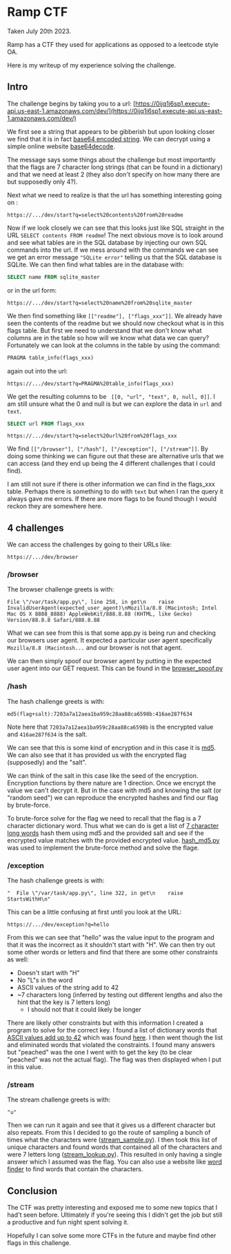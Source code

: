 # Ramp CTF

Taken July 20th 2023.

Ramp has a CTF they used for applications as opposed to a leetcode style OA.

Here is my writeup of my experience solving the challenge.

## Intro
The challenge begins by taking you to a url: [https://0ijq1i6sp1.execute-api.us-east-1.amazonaws.com/dev/](https://0ijq1i6sp1.execute-api.us-east-1.amazonaws.com/dev/)

We first see a string that appears to be gibberish but upon looking closer we find that it is in fact [base64 encoded string](https://en.wikipedia.org/wiki/Base64). We can decrypt using a simple online website [base64decode](https://www.base64decode.org/).

The message says some things about the challenge but most importantly that the flags are 7 character long strings (that can be found in a dictionary) and that we need at least 2 (they also don't specify on how many there are but supposedly only 4?).

Next what we need to realize is that the url has something interesting going on :

```
https://.../dev/start?q=select%20contents%20from%20readme
```

Now if we look closely we can see that this looks just like SQL straight in the URL `SELECT contents FROM readme`! The next obvious move is to look around and see what tables are in the SQL database by injecting our own SQL commands into the url. If we mess around with the commands we can see we get an error message `"SQLite error"` telling us that the SQL database is SQLite. We can then find what tables are in the database with:

```SQL
SELECT name FROM sqlite_master
```

or in the url form:

```
https://.../dev/start?q=select%20name%20from%20sqlite_master
```

We then find something like `[["readme"], ["flags_xxx"]]`. We already have seen the contents of the readme but we should now checkout what is in this flags table. But first we need to understand that we don't know what columns are in the table so how will we know what data we can query? Fortunately we can look at the columns in the table by using the command:

```SQL
PRAGMA table_info(flags_xxx)
```

again out into the url:

```
https://.../dev/start?q=PRAGMA%20table_info(flags_xxx)
```

We get the resulting columns to be ` [[0, "url", "text", 0, null, 0]]`. I am still unsure what the 0 and null is but we can explore the data in `url` and `text`.

```SQL
SELECT url FROM flags_xxx
```

```
https://.../dev/start?q=select%20url%20from%20flags_xxx
```

We find `[["/browser"], ["/hash"], ["/exception"], ["/stream"]]`. By doing some thinking we can figure out that these are alternative urls that we can access (and they end up being the 4 different challenges that I could find).

I am still not sure if there is other information we can find in the flags_xxx table. Perhaps there is something to do with `text` but when I ran the query it always gave me errors. If there are more flags to be found though I would reckon they are somewhere here.

## 4 challenges

We can access the challenges by going to their URLs like:

```
https://.../dev/browser
```

### /browser
The browser challenge greets is with:

```
File \"/var/task/app.py\", line 258, in get\n    raise InvalidUserAgent(expected_user_agent)\nMozilla/8.8 (Macintosh; Intel Mac OS X 8888_8888) AppleWebKit/888.8.88 (KHTML, like Gecko) Version/88.8.8 Safari/888.8.88
```

What we can see from this is that some app.py is being run and checking our browsers user agent. It expected a particular user agent specifically `Mozilla/8.8 (Macintosh...` and our browser is not that agent. 

We can then simply spoof our browser agent by putting in the expected user agent into our GET request. This can be found in the [browser_spoof.py](browser_spoof.py)

### /hash
The hash challenge greets is with:

```
md5(flag+salt):7203a7a12aea1ba959c28aa88ca6598b:416ae287f634
```

Note here that `7203a7a12aea1ba959c28aa88ca6598b` is the encrypted value and `416ae287f634` is the salt.

We can see that this is some kind of encryption and in this case it is [md5](https://en.wikipedia.org/wiki/MD5). We can also see that it has provided us with the encrypted flag (supposedly) and the "salt". 

We can think of the salt in this case like the seed of the encryption. Encryption functions by there nature are 1 direction. Once we encrypt the value we can't decrypt it. But in the case with md5 and knowing the salt (or "random seed") we can reproduce the encrypted hashes and find our flag by brute-force. 

To brute-force solve for the flag we need to recall that the flag is a 7 character dictionary word. Thus what we can do is get a list of [7 character long words](data/word-list-7-letters.txt) hash them using md5 and the provided salt and see if the encrypted value matches with the provided encrypted value. [hash_md5.py](hash_md5.py) was used to implement the brute-force method and solve the flage.

### /exception
The hash challenge greets is with:
```
"  File \"/var/task/app.py\", line 322, in get\n    raise StartsWithH\n"
```

This can be a little confusing at first until you look at the URL:
```
https://.../dev/exception?q=hello
```

From this we can see that "hello" was the value input to the program and that it was the incorrect as it shouldn't start with "H". We can then try out some other words or letters and find that there are some other constraints as well:

- Doesn't start with "H"
- No "L"s in the word
- ASCII values of the string add to 42
- ~7 characters long (inferred by testing out different lengths and also the hint that the key is 7 letters long)
    - I should not that it could likely be longer

There are likely other constraints but with this information I created a program to solve for the correct key. I found a list of dictionary words that [ASCII values add up to 42](data/word-42-list.txt) which was found [here](https://gist.github.com/stripthis/5430226). I then went though the list and eliminated words that violated the constraints. I found many answers but "peached" was the one I went with to get the key (to be clear "peached" was not the actual flag). The flag was then displayed when I put in this value.

### /stream
The stream challenge greets is with:

```
"u"
```

Then we can run it again and see that it gives us a different character but also repeats. From this I decided to go the route of sampling a bunch of times what the characters were ([stream_sample.py](stream_sample.py)). I then took this list of unique characters and found words that contained all of the characters and were 7 letters long ([stream_lookup.py](stream_lookup.py)). This resulted in only having a single answer which I assumed was the flag. You can also use a website like [word finder](https://word.tips/) to find words that contain the characters.


## Conclusion

The CTF was pretty interesting and exposed me to some new topics that I had't seen before. Ultimately if you're seeing this I didn't get the job but still a productive and fun night spent solving it.

Hopefully I can solve some more CTFs in the future and maybe find other flags in this challenge.